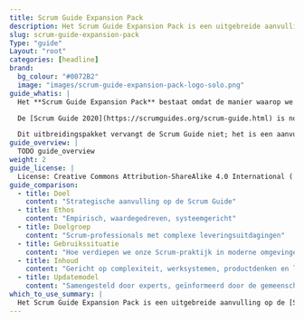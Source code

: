 ```yaml
---
title: Scrum Guide Expansion Pack
description: Het Scrum Guide Expansion Pack is een uitgebreide aanvulling op de Scrum Guide 2020, ontwikkeld om professionals te helpen navigeren in de complexe productomgevingen van vandaag. termijn in moderne teams.
slug: scrum-guide-expansion-pack
Type: "guide"
Layout: "root"
categories: [headline]
brand:
  bg_colour: "#0072B2"
  image: "images/scrum-guide-expansion-pack-logo-solo.png"
guide_whatis: |
  Het **Scrum Guide Expansion Pack** bestaat omdat de manier waarop we producten bouwen voortdurend verandert, en wel razendsnel.

  De [Scrum Guide 2020](https://scrumguides.org/scrum-guide.html) is nog steeds solide, maar veel professionals begonnen zich af te vragen hoe ze zich op resultaten konden blijven richten, met AI in het team konden werken en Scrum eenvoudig konden houden in snel veranderende omgevingen.

  Dit uitbreidingspakket vervangt de Scrum Guide niet; het is een aanvulling voor wie meer duidelijkheid nodig heeft in de huidige context. Het doel was niet om regels toe te voegen, maar om de geest van Scrum te versterken, met name rondom productdenken, emergentie en strategische focus. Het helpt teams snel te leren, zich aan te passen en waarde te leveren, zelfs in onzekere, versnelde en technologiegedreven omgevingen.
guide_overview: |
  TODO guide_overview
weight: 2
guide_license: |
  License: Creative Commons Attribution-ShareAlike 4.0 International ( CC BY-SA 4.0  ).
guide_comparison:
  - title: Doel
    content: "Strategische aanvulling op de Scrum Guide"
  - title: Ethos
    content: "Empirisch, waardegedreven, systeemgericht"
  - title: Doelgroep
    content: "Scrum-professionals met complexe leveringsuitdagingen"
  - title: Gebruikssituatie
    content: "Hoe verdiepen we onze Scrum-praktijk in moderne omgevingen?"
  - title: Inhoud
    content: "Gericht op complexiteit, werksystemen, productdenken en leiderschap"
  - title: Update­model
    content: "Samengesteld door experts, geïnformeerd door de gemeenschap"
which_to_use_summary: |
  Het Scrum Guide Expansion Pack is een uitgebreide aanvulling op de [Scrum Guide 2020](https://scrumguides.org), ontwikkeld om professionals te helpen navigeren in de complexe productomgevingen van vandaag. Het verdiept het begrip van de belangrijkste Scrum-principes door extra begeleiding te bieden over complexiteit, productdenken, werksystemen en leiderschap; terwijl het trouw blijft aan Scrum's ethos van empirisme en zelfmanagement. Het is geen herschrijving, maar een strategische uitbreiding ter ondersteuning van waardegedreven implementatie op lange termijn in moderne teams.
---
```


